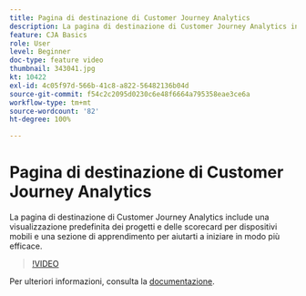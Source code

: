 ```yaml
---
title: Pagina di destinazione di Customer Journey Analytics
description: La pagina di destinazione di Customer Journey Analytics include una visualizzazione predefinita dei progetti e delle scorecard per dispositivi mobili e una sezione di apprendimento per aiutarti a iniziare in modo più efficace.
feature: CJA Basics
role: User
level: Beginner
doc-type: feature video
thumbnail: 343041.jpg
kt: 10422
exl-id: 4c05f97d-566b-41c8-a822-56482136b04d
source-git-commit: f54c2c2095d0230c6e48f6664a795358eae3ce6a
workflow-type: tm+mt
source-wordcount: '82'
ht-degree: 100%

---
```


# Pagina di destinazione di Customer Journey Analytics

La pagina di destinazione di Customer Journey Analytics include una visualizzazione predefinita dei progetti e delle scorecard per dispositivi mobili e una sezione di apprendimento per aiutarti a iniziare in modo più efficace.

>[!VIDEO](https://video.tv.adobe.com/v/343041/?quality=12&learn=on)

Per ulteriori informazioni, consulta la [documentazione](https://experienceleague.adobe.com/docs/analytics-platform/using/cja-overview/landing.html?lang=it).
